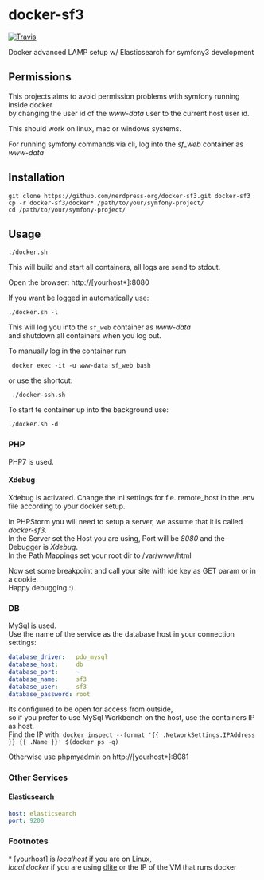 # docker-sf3

[![Travis](https://img.shields.io/travis/nerdpress-org/docker-sf3.svg?style=flat-square)](https://travis-ci.org/nerdpress-org/docker-sf3)

Docker advanced LAMP setup w/ Elasticsearch for symfony3 development 

## Permissions

This projects aims to avoid permission problems with symfony running inside docker    
by changing the user id of the _www-data_ user to the current host user id.

This should work on linux, mac or windows systems.

For running symfony commands via cli, log into the _sf_web_ container as _www-data_

## Installation

    git clone https://github.com/nerdpress-org/docker-sf3.git docker-sf3
    cp -r docker-sf3/docker* /path/to/your/symfony-project/
    cd /path/to/your/symfony-project/

## Usage

    ./docker.sh
    
This will build and start all containers, all logs are send to stdout.  

Open the browser: http://[yourhost*]:8080

If you want be logged in automatically use:  

    ./docker.sh -l

This will log you into the `sf_web` container as _www-data_    
and shutdown all containers when you log out.
    
To manually log in the container run
 
     docker exec -it -u www-data sf_web bash
     
or use the shortcut:
 
     ./docker-ssh.sh 
     

To start te container up into the background use:

    ./docker.sh -d
    
### PHP

PHP7 is used.  

#### Xdebug

Xdebug is activated. 
Change the ini settings for f.e. remote_host in the .env file according to your docker setup.  

In PHPStorm you will need to setup a server, we assume that it is called *docker-sf3*.  
In the Server set the Host you are using, Port will be *8080* and the Debugger is *Xdebug*.  
In the Path Mappings set your root dir to /var/www/html  

Now set some breakpoint and call your site with ide key as GET param or in a cookie.  
Happy debugging :)

### DB

MySql is used.  
Use the name of the service as the database host in your connection settings:

```yml
database_driver:   pdo_mysql
database_host:     db 
database_port:     ~
database_name:     sf3
database_user:     sf3
database_password: root
```



Its configured to be open for access from outside,  
so if you prefer to use MySql Workbench on the host, use the containers IP as host.  
Find the IP with: `docker inspect --format '{{ .NetworkSettings.IPAddress }} {{ .Name }}' $(docker ps -q)`

Otherwise use phpmyadmin on http://[yourhost*]:8081

### Other Services

#### Elasticsearch

```yml
host: elasticsearch
port: 9200
```

### Footnotes

\* [yourhost] is *localhost* if you are on Linux,  
*local.docker* if you are using [dlite](https://github.com/nlf/dlite) or the IP of the VM that runs docker
